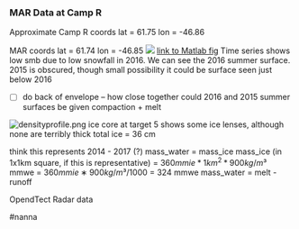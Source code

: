 ### MAR Data at Camp R

Approximate Camp R coords
lat = 61.75
lon = -46.86

MAR coords 
lat = 61.74
lon = -46.85
![](file:///Users/elizabeth/Documents/home_research/projects/ProjectWithNanna/MAROutput/TimeSeriesMARatCampR.png)
[link to Matlab fig](file:///Users/elizabeth/Documents/home_research/projects/ProjectWithNanna/MAROutput/TimeSeriesofMeltAccAtCampR.m)
Time series shows low smb due to low snowfall in 2016. We can see the 2016 summer surface. 2015 is obscured, though small possibility it could be surface seen just below 2016 
- [ ] do back of envelope – how close together could 2016 and 2015 summer surfaces be given compaction + melt

![densityprofile.png](../densityprofile.png)
ice core at target 5 shows some ice lenses, although none are terribly thick
total ice = 36 cm

think this represents 2014 - 2017 (?)
mass_water = mass_ice
mass_ice (in 1x1km square, if this is representative) = $360 mmie * 1km^2 * 900 kg/m³$
mmwe = $360mmie∗900kg/m³/1000$ = 324 mmwe
mass_water = melt -runoff 

OpendTect Radar data



#nanna